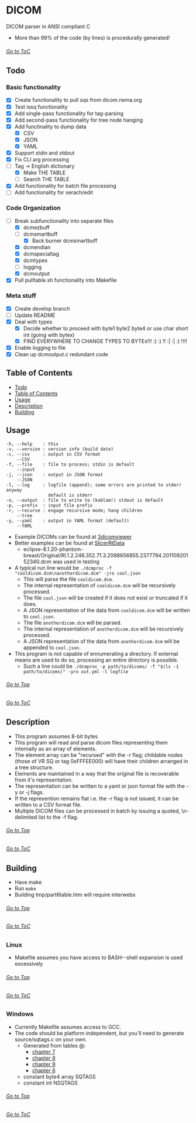 <a top="top"/>

# DICOM
DICOM parser in ANSI compliant C
- More than 99% of the code (by lines) is procedurally generated!

###### [Go to ToC](#table-of-contents)

## Todo
### Basic functionality
- [x] Create functionality to pull sqs from dicom.nema.org
- [x] Test issq functionality
- [x] Add single-pass functionality for tag-parsing
- [x] Add second-pass functionality for tree node hanging
- [x] Add functinality to dump data
  - [x] CSV
  - [x] JSON
  - [x] YAML
- [x] Support stdin and stdout
- [x] Fix CLI arg processing
- [ ] Tag -> English dictionary
  - [x] Make THE TABLE
  - [ ] Search THE TABLE
- [x] Add functionality for batch file processing
- [ ] Add functionality for serach/edit
### Code Organization
- [ ] Break subfunctionality into separate files
  - [x] dcmezbuff
  - [ ] dcmsmartbuff
    - [x] Back burner dcmsmartbuff
  - [x] dcmendian
  - [x] dcmspecialtag
  - [x] dcmtypes
  - [ ] logging
  - [x] dcmoutput
- [x] Pull pulltable.sh functionality into Makefile
### Meta stuff
- [x] Create develop branch
- [ ] Update README
- [x] Deal with types
  - [x] Decide whether to proceed with byte1 byte2 byte4 or use char short int (going with bytex)
  - [x] FIND EVERYWHERE TO CHANGE TYPES TO BYTEx!!! :) :) !! :| :| :) !!!!
- [x] Enable logging to file
- [x] Clean up dcmoutput.c redundant code

## Table of Contents
- [Todo](#todo)
- [Table of Contents](#top)
- [Usage](#usage)
- [Description](#description)
- [Building](#building)

## Usage
```
-h, --help    : this
-v, --version : version info (build date)
-c, --csv     : output in CSV format
    --CSV
-f, --file    : file to process; stdin is default
    --input
-j, --json    : output in JSON format
    --JSON
-l, --log     : logfile (append); some errors are printed to stderr anyway
                default is stderr
-o, --output  : file to write to (kablam!) stdout is default
-p, --prefix  : input file prefix
-r, --recurse : engage recursive mode; hang children
    --tree
-y, --yaml    : output in YAML format (default)
    --YAML
```
- Example DICOMs can be found at [3dicomviewer](https://3dicomviewer.com/dicom-library)
- Better examples can be found at [SlicerRtData](https://github.com/SlicerRt/SlicerRtData)
  - eclipse-8.1.20-phantom-breast/Original/RI.1.2.246.352.71.3.2088656855.2377794.20110920152340.dcm was used in testing
- A typical run line would be `./dcmproc -f "cooldicom.dcm\nanotherdicom.dcm" -jro cool.json`
  - This will parse the file `cooldicom.dcm`.
  - The internal representation of `cooldicom.dcm` will be recursively processed.
  - The file `cool.json` will be created if it does not exist or truncated if it does.
  - A JSON representation of the data from `cooldicom.dcm` will be written to `cool.json`.
  - The file `anotherdicom.dcm` will be parsed.
  - The internal representation of `anotherdicom.dcm` will be recursively processed.
  - A JSON representation of the data from `anotherdicom.dcm` will be appended to `cool.json`.
- This program is not capable of ennumerating a directory. If external means are used to do so, processing an entire directory is possible.
  - Such a line could be `./dcmproc -p path/to/dicoms/ -f "$(ls -1 path/to/dicoms)" -yro out.yml -l logfile`

###### [Go to Top](#top)
###### [Go to ToC](#table-of-contents)

## Description
- This program assumes 8-bit bytes
- This program will read and parse dicom files representing them internally as an array of elements.
- The element array can be "recursed" with the -r flag; childable nodes (those of VR SQ or tag 0xFFFEE000) will have their children arranged in a tree structure.
- Elements are maintained in a way that the original file is recoverable from it's representation.
- The representation can be written to a yaml or json format file with the -y or -j flags.
- If the represention remains flat i.e. the -r flag is not issued, it can be written to a CSV format file.
- Multiple DICOM files can be processed in batch by issuing a quoted, \n-delimited list to the -f flag.

###### [Go to Top](#top)
###### [Go to ToC](#table-of-contents)

## Building
  - Have make
  - Run `make`
  - Building tmp/part6table.htm will require interwebs

###### [Go to Top](#top)
###### [Go to ToC](#table-of-contents)

### Linux
- Makefile assumes you have access to BASH--shell expansion is used excessively

###### [Go to Top](#top)
###### [Go to ToC](#table-of-contents)

### Windows
- Currently Makefile assumes access to GCC.
- The code should be platform independent, but you'll need to generate source/sqtags.c on your own.
  - Generated from tables @:
    - [chapter 7](https://dicom.nema.org/medical/dicom/current/output/chtml/part06/chapter_7.html)
    - [chapter 8](https://dicom.nema.org/medical/dicom/current/output/chtml/part06/chapter_8.html)
    - [chapter 9](https://dicom.nema.org/medical/dicom/current/output/chtml/part06/chapter_9.html)
    - [chapter 6](https://dicom.nema.org/medical/dicom/current/output/chtml/part06/chapter_6.html)
  - constant byte4 array SQTAGS
  - constant int NSQTAGS

###### [Go to Top](#top)
###### [Go to ToC](#table-of-contents)
